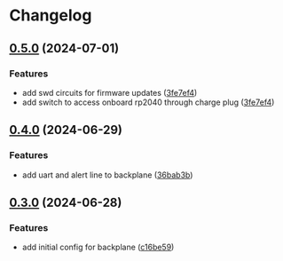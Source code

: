 # Changelog

## [0.5.0](https://github.com/mikesmitty/pdusb/compare/backplane-v0.4.0...backplane-v0.5.0) (2024-07-01)


### Features

* add swd circuits for firmware updates ([3fe7ef4](https://github.com/mikesmitty/pdusb/commit/3fe7ef4b14e35cb9b6d7b5f8920c50c7c5d31d5d))
* add switch to access onboard rp2040 through charge plug ([3fe7ef4](https://github.com/mikesmitty/pdusb/commit/3fe7ef4b14e35cb9b6d7b5f8920c50c7c5d31d5d))

## [0.4.0](https://github.com/mikesmitty/pdusb/compare/backplane-v0.3.0...backplane-v0.4.0) (2024-06-29)


### Features

* add uart and alert line to backplane ([36bab3b](https://github.com/mikesmitty/pdusb/commit/36bab3bd54e157625549632fdef713c6cf7a9887))

## [0.3.0](https://github.com/mikesmitty/pdusb/compare/backplane-v0.2.0...backplane-v0.3.0) (2024-06-28)


### Features

* add initial config for backplane ([c16be59](https://github.com/mikesmitty/pdusb/commit/c16be598a50d608be1e3e5ce62dde4558369b812))
